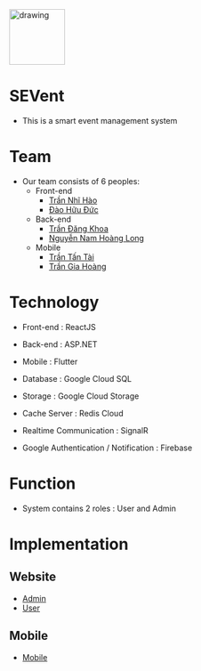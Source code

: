<img src="https://evsmart.netlify.app/static/media/SEventLogo.17f782bba5efd6aa7a76.png" alt="drawing" width="auto" height="100"/>

# SEVent

- This is a smart event management system

# Team

- Our team consists of 6 peoples:
	- Front-end
		- [Trần Nhĩ Hào](https://github.com/CaptainNemoTNH)
		- [Đào Hữu Đức](https://github.com/kaizer7121)
	- Back-end
		- [Trần Đăng Khoa](https://github.com/Johnnymc2001)
		- [Nguyễn Nam Hoàng Long](https://github.com/MaruLd)
	- Mobile
		- [Trần Tấn Tài](https://github.com/taitt563)
		- [Trần Gia Hoàng](https://github.com/HoangTranGia)

# Technology
- Front-end : ReactJS
- Back-end : ASP.NET
- Mobile : Flutter

- Database : Google Cloud SQL
- Storage : Google Cloud Storage
- Cache Server : Redis Cloud
- Realtime Communication : SignalR
- Google Authentication / Notification : Firebase

# Function
- System contains 2 roles : User and Admin

# Implementation
## Website
- [Admin](https://imgur.com/a/oqHdhm4)
- [User](https://imgur.com/a/5mQKoJw)
## Mobile
- [Mobile](https://imgur.com/a/rTC8XoW)

